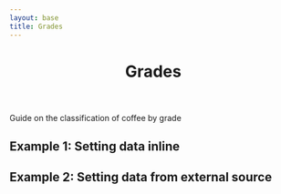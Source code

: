 ```yaml
---
layout: base
title: Grades
---
```

<header>
  <div class="container">
    <div class="header-content">
      <h1>Grades</h1>
    </div>
  </div>
</header>

<article> 
  <div class="container">
    <div class="row">
      <div class="col-md-8 mx-auto">
        <p class="lead">
          Guide on the classification of coffee by grade
        </p>
      </div>
    </div>
  </div>
</article>

<section>
<h2>Example 1: Setting data inline</h2>
  <div id="example1"></div>
</section>

<section>
  <h2>Example 2: Setting data from external source</h2>
    <div id="example2"></div>
</section>

<script src="/js/vendor/jquery.min.js"></script>
<script src="/plugins/gotopage.js"></script>
<script src="/plugins/ajaxpaging.js"></script>
<script src="/js/vendor/jquery.columns.min.js"></script>
<script>
            //example 1 
            var columns1 = $('#example1').columns({
                data: [
                    {'Emp. Number': 00001, 'First Name':'John', 'Last Name':'Smith' },
                    {'Emp. Number': 00002, 'First Name':'Jane', 'Last Name':'Doe' },
                    {'Emp. Number': 00003, 'First Name':'Ted', 'Last Name':'Johnson' },
                    {'Emp. Number': 00004, 'First Name':'Betty', 'Last Name':'Smith' },
                    {'Emp. Number': 00005, 'First Name':'Susan', 'Last Name':'Wilson' },
                    {'Emp. Number': 00006, 'First Name':'John', 'Last Name':'Doe' },
                    {'Emp. Number': 00007, 'First Name':'Bill', 'Last Name':'Watson' },
                    {'Emp. Number': 00008, 'First Name':'Walter', 'Last Name':'Wright' }
                ]
            });
            //example 2 
            $.ajax({
                url:'data/data.json',
                dataType: 'json', 
                success: function(json) { 
                    example2 = $('#example2').columns({
                        data:json
                    }); 
                }
            }); 
</script> 